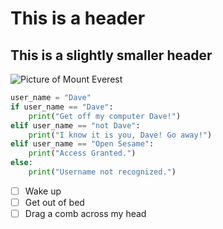 # This is a header
## This is a slightly smaller header
![Picture of Mount Everest](https://github.com/user-attachments/assets/56bb3d4b-da6b-4206-af86-15fffd46807d)

```python
user_name = "Dave"  
if user_name == "Dave":   
    print("Get off my computer Dave!")   
elif user_name == "not Dave":   
    print("I know it is you, Dave! Go away!")   
elif user_name == "Open Sesame":   
    print("Access Granted.")   
else:   
    print("Username not recognized.")  
```

- [ ] Wake up
- [ ] Get out of bed
- [ ] Drag a comb across my head
